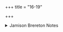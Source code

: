 +++
title = "16-19"

+++

<details><summary>Jamison Brereton Notes</summary>

As discussed in the published introduction, in my view this strange pendant to the hymn is an oblique attack on what I consider a late RVic ritual innovation, the introduction of the Patnī, Sacrificer’s Wife, as a required role in standard ritual. For both general discussion of this situation and some detailed consideration of passages throughout the RV, including this one, that fight this doctrinal battle, see Jamison 2011 “The Secret Lives of Texts” (Presidential Address, American Oriental Society 2010; JAOS 131: 1-7) and “‘Sacrificer's Wife’ in the Rig Veda: Ritual Innovation?” (Brereton and Proferes, eds., Creating the Veda, Living the Veda: Selected Papers from the 13th World Sanskrit Conference, 19-30). The division of speakers, again in my view, is that the poet, who opposes the new ritual model, speaks the first (16) and last (19) verses, while 17-18 are put in the mouth of Indra, who is a proponent.

These verses are extensively discussed by Oldenberg and Geldner, with Oldenberg somewhat more in line with my own interpretation; I will not consistently signal my agreements and disagreements with them in what follows.
</details>
